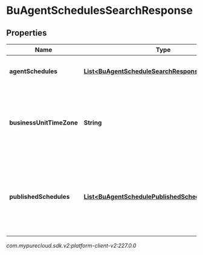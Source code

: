 # BuAgentSchedulesSearchResponse


## Properties

| Name | Type | Description | Notes |
| ------------ | ------------- | ------------- | ------------- |
| **agentSchedules** | [**List&lt;BuAgentScheduleSearchResponse&gt;**](BuAgentScheduleSearchResponse) | The requested agent schedules |  [optional] |
| **businessUnitTimeZone** | **String** | The time zone configured for the business unit to which this schedule applies |  [optional] |
| **publishedSchedules** | [**List&lt;BuAgentSchedulePublishedScheduleReference&gt;**](BuAgentSchedulePublishedScheduleReference) | References to all published week schedules overlapping the start/end date query parameters |  [optional] |




_com.mypurecloud.sdk.v2:platform-client-v2:227.0.0_
